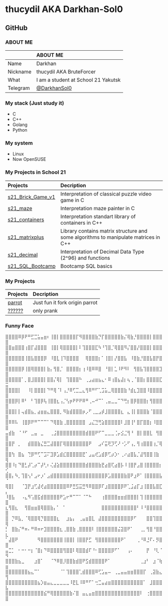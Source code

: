 # thucydil AKA Darkhan-Sol0
## GitHub

### ABOUT ME
| |ABOUT ME|
|:-------|:---------|
|Name|Darkhan|
|Nickname|thucydil AKA BruteForcer|
|What|I am a student at School 21 Yakutsk|
|Telegram| [@DarkhanSol0](https://youtu.be/dQw4w9WgXcQ?si=xmgRQdTez6IQ7aL-)|

### My stack (Just study it)
* C
* C++
* Golang
* Python

### My system
* Linux
* Now OpenSUSE

### My Projects in School 21
|Projects|Decription|
|:-------|:---------|
|[s21_Brick_Game_v1](https://github.com/Darkhan-Sol0/s21_Brick_Game_v1.0-1)|Interpretation of classical puzzle video game in C|
|[s21_maze](https://github.com/Darkhan-Sol0/s21_maze.c)|Interpretation maze painter in C|
|[s21_containers](https://github.com/Darkhan-Sol0/s21_containers)|Interpretation standart library of containers in C++|
|[s21_matrixplus](https://github.com/Darkhan-Sol0/s21_matrixplus)|Library contains matrix structure and some algorithms to manipulate matrices in C++|
|[s21_decimal](https://github.com/Darkhan-Sol0/s21_decimal)|Interpretation of Decimal Data Type (2^96) and functions|
|[s21_SQL_Bootcamp](https://github.com/Darkhan-Sol0/s21_SQL_Bootcamp)|Bootcamp SQL basics|

### My Projects
|Projects|Decription|
|:-------|:---------|
|[parrot](https://github.com/Darkhan-Sol0/parrot)|Just fun it fork origin parrot|
|[??????](https://youtu.be/dQw4w9WgXcQ?si=xmgRQdTez6IQ7aL-)|only prank|

### Funny Face
⣿⣿⣿⣿⠿⡿⠟⠛⣋⣉⣥⣤⣶⠆⢸⣿⡇⣿⣿⣿⣿⣿⡏⠻⣿⣿⣿⣿⣷⡙⡏⣿⣿⣿⣿⣿⣷⡌⢿⣷⡘⣿⣿⣿⣿⡇⣿⣿⣿⣿ ⣿⣿⣶⣿⣿⣿⢰⣿⡏⣼⣿⣿⣿⠀⢸⣿⡇⢿⣿⣿⣿⣿⡇⠇⢹⣿⣿⣿⣏⠳⠘⢹⣿⡈⢿⣿⣿⠻⡌⣿⣿⡜⣿⣿⣿⡇⣿⣿⣿⣿ ⣿⣿⣿⣿⣿⣿⢸⣿⣧⣿⣿⣿⡿⠀⠸⣿⣇⢸⠹⣿⣿⣿⣿⠀⠀⢿⣿⣿⣿⡆⠁⢸⣿⡇⡜⣿⣿⣧⠀⠸⣿⣷⡘⣿⣿⣧⣿⡟⣿⣿ ⣿⣿⣿⣿⣿⡿⢸⣿⢿⣿⣿⣿⡇⣷⡄⢻⣿⡈⠀⣿⣿⣿⣿⡆⢰⠸⣿⠿⠿⣿⠀⠘⣿⡇⣁⠸⠟⠻⠇⠀⢻⣿⣧⢹⣿⣿⣿⣿⣹⣿ ⣿⣿⣿⣿⣿⠁⡀⣿⣸⣿⣿⣿⡇⣿⣿⡌⢿⡇⠀⢹⣿⣿⣿⠓⠀⢀⣠⣴⣶⣦⣄⠂⠿⢰⣿⣦⣼⡆⢦⢀⠈⣿⣿⡆⣿⣿⣿⣿⣏⣭ ⣿⣿⣿⣿⡇⠀⠀⠸⡇⣿⣿⣿⡇⠙⠛⢿⠈⠇⢠⡘⠿⢋⣉⣀⣄⢻⠿⠛⠋⢁⣩⣥⣀⢿⣿⣿⣿⣷⠘⣾⣆⣹⣿⣿⠸⣿⣿⣿⣿⣿ ⣿⣿⣿⡿⡇⠿⠃⠀⠃⢹⣿⡿⢧⢸⣿⣿⣆⢠⡈⢣⡶⠟⠟⠟⠿⠛⢀⠤⠚⠉⠁⢀⣤⣀⣀⠉⠙⢛⡆⣿⡿⣿⣿⣿⡆⢻⣿⣿⣿⣿ ⣿⣿⣿⡇⡇⢤⣾⣿⣦⡀⣴⣶⣶⣄⣿⣿⣿⡀⠻⣷⣾⣿⣿⣿⡶⡠⠋⢀⣀⣠⡾⣸⣿⣿⣿⣿⣆⠀⣄⢸⡇⣿⣿⣿⣷⠈⣿⣿⣿⣿ ⣿⠿⠿⠧⠀⢸⣿⡿⠟⠛⠉⠉⠉⠁⠙⢿⣿⣷⢀⣿⣿⣿⣿⣿⣿⠀⣠⣌⣙⢛⣵⣿⣿⣿⣿⣿⠇⣸⣿⢸⠃⣿⡏⣿⣿⡆⠸⣿⣿⣿ ⣤⣾⣷⠀⠈⠘⠋⠀⣀⣤⠀⣀⠀⠀⢀⣨⣿⣿⣿⣿⣿⣿⣿⣿⣿⣾⣿⣿⠟⠋⠉⣀⣀⣀⢈⡤⣪⣈⢻⠘⠀⣿⡇⣿⣿⣇⠀⢻⣿⣿ ⣿⣿⡟⠀⡀⠀⠀⣾⣿⣿⣷⣌⣛⣉⣼⣿⣿⡏⢿⣿⣿⣿⣿⣿⣿⣿⠟⠀⠀⣠⠎⣭⢟⡹⢋⠜⠐⡡⠋⢠⡀⢻⢰⣿⣿⣿⢰⡈⢿⣿ ⣿⣿⢳⠀⣿⣦⠀⢙⡿⠛⢋⠉⣩⠍⣹⡿⣡⣾⣎⣿⣿⣿⣿⣿⣟⠁⣠⣤⢞⣡⣾⡿⢋⡴⡱⠂⢀⠔⣴⣿⣧⡈⣼⢻⣿⣿⢸⣷⠀⢿ ⣿⣿⠸⡆⠙⣿⣃⡼⢁⡴⠉⡼⢃⠆⢌⣼⣵⣿⣿⣿⣿⣿⣿⣿⣿⣾⣿⣿⣿⣷⣟⣴⣿⢏⣴⣿⡧⠸⢸⣿⡟⣠⣿⢸⣿⣿⣿⣿⡆⢊ ⣿⣿⡄⠳⡀⢹⣿⢢⠃⣠⠖⡰⠁⣠⣾⣿⣿⣿⣿⣿⣿⣿⣿⣿⣿⣿⣿⣿⣿⣿⣿⡿⣡⣿⣿⣿⣿⣷⣿⠟⣰⠟⠁⢸⣿⣿⣿⣿⣧⠈ ⢿⣿⡇⠀⠀⠈⣹⡟⣰⢋⣼⢞⣴⣿⣿⣿⣿⣿⣿⠿⠟⣛⣫⣭⣛⠻⠿⣿⣿⡿⠏⣰⣿⣿⣿⣿⡿⠟⢁⣨⣴⡏⣰⢸⣿⣿⣧⣿⣏⡄ ⠸⣿⣧⠀⠀⠠⣄⠻⢡⣿⣯⣾⣿⣿⣿⣿⣿⠟⣡⠖⠛⠉⠉⠁⠈⠉⠓⠀⠀⠀⢰⣿⣿⣿⣿⣶⣶⣾⣿⣿⣿⡇⢹⢸⣿⣿⣿⣿⣿⣿ ⣆⢻⣿⣆⠀⠀⢻⣿⣶⣶⣿⢿⣿⣿⣷⡄⠁⠀⠁⠀⠀⠀⠀⠀⠀⠀⠀⠀⠀⠀⣿⣿⣿⣿⣿⣿⣿⣿⣿⣿⣿⠃⠸⠘⣿⣿⣿⣿⣿⣿ ⣿⠀⡙⠿⣧⡀⠈⢿⣿⣿⢿⡙⣿⣿⣿⣿⣆⠀⠀⣰⣦⡄⠀⢀⣤⣶⣿⣇⠀⣼⣿⣿⣿⣿⣿⣿⣿⣿⣿⡿⠋⠀⠀⠀⣿⣿⢹⣿⣿⢿ ⡃⠀⣿⣷⡌⠛⠶⠄⠛⠿⠶⠖⣹⣿⣿⣿⣿⣆⢀⣿⣿⣷⢀⣿⣿⣿⣿⠇⢸⣿⣿⣿⣿⣿⣿⣬⣽⣿⠟⠁⠀⠀⢀⡀⢻⣿⠘⣿⣿⣆ ⠁⣼⣿⠟⠀⠀⠀⠀⠀⠀⠻⣿⣿⣿⣿⣿⣿⣿⢸⣿⣿⡇⢸⣿⣿⡟⣋⠀⢻⣿⣿⣿⣿⣿⣿⣿⠟⠁⠀⠀⠀⢀⠘⠿⣘⠏⠄⡻⣿⣿ ⣤⣉⡁⠀⠂⠒⠂⠒⡆⠈⣿⡆⠙⠿⣿⣿⣿⣿⢻⣿⣿⠇⢿⣿⣿⣾⠏⠘⠂⣿⣿⣿⣿⡿⠋⠁⠀⠀⢠⠄⠀⠀⠀⠀⡟⠀⠘⢇⠈⠻ ⣿⣿⣿⣷⣦⣀⠀⠀⠀⣰⣿⠁⠀⠀⠈⠙⠿⣿⡸⣿⣿⣷⣾⣿⠟⣫⣾⣿⣿⣿⣿⠟⠁⠀⠀⠀⠀⠀⠀⠀⠀⠀⢀⣰⠃⠀⣰⠈⢷⣶ ⣿⣿⣿⣿⣿⣿⣿⣦⣄⠉⠁⠀⠀⠀⠀⠀⠀⠈⠁⢹⣿⣿⣿⢁⣾⣿⣿⣿⠿⢋⣡⣤⠤⠀⢀⣀⣤⣤⣶⣶⣿⣿⣿⡏⠀⢀⣽⣷⣄⢻ ⣿⣿⣿⣿⣿⣿⣿⣿⣿⣿⣦⡱⣶⣤⣄⣀⣀⣀⣀⣀⠸⣟⣇⠸⠿⠛⠋⠁⢒⣉⣤⣴⣶⣿⣿⣿⣿⣿⣿⣿⣿⣿⣿⠁⠀⣸⣿⣿⣿⣧ ⣿⣿⣿⣿⣿⣿⣿⣿⣿⣿⣿⣿⣮⠛⢿⣿⣿⣿⣿⣿⣷⠌⣿⠀⣤⣄⣤⣶⣿⣿⣿⣿⣿⣿⣿⣿⣿⣿⣿⣿⣿⣿⠇⠀⢐⣿⣿⣿⣿⣿